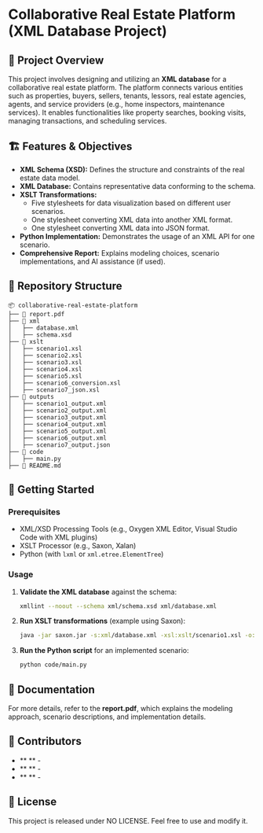 # Collaborative Real Estate Platform (XML Database Project)

## 📌 Project Overview

This project involves designing and utilizing an **XML database** for a collaborative real estate platform. The platform connects various entities such as properties, buyers, sellers, tenants, lessors, real estate agencies, agents, and service providers (e.g., home inspectors, maintenance services). It enables functionalities like property searches, booking visits, managing transactions, and scheduling services.

## 🏗️ Features & Objectives

- **XML Schema (XSD):** Defines the structure and constraints of the real estate data model.
- **XML Database:** Contains representative data conforming to the schema.
- **XSLT Transformations:**
  - Five stylesheets for data visualization based on different user scenarios.
  - One stylesheet converting XML data into another XML format.
  - One stylesheet converting XML data into JSON format.
- **Python Implementation:** Demonstrates the usage of an XML API for one scenario.
- **Comprehensive Report:** Explains modeling choices, scenario implementations, and AI assistance (if used).

## 📂 Repository Structure
```
📦 collaborative-real-estate-platform
├── 📜 report.pdf                 
├── 📂 xml                         
│   ├── database.xml             
│   ├── schema.xsd                
├── 📂 xslt                        
│   ├── scenario1.xsl             
│   ├── scenario2.xsl             
│   ├── scenario3.xsl            
│   ├── scenario4.xsl             
│   ├── scenario5.xsl            
│   ├── scenario6_conversion.xsl  
│   ├── scenario7_json.xsl       
├── 📂 outputs                     
│   ├── scenario1_output.xml
│   ├── scenario2_output.xml
│   ├── scenario3_output.xml
│   ├── scenario4_output.xml
│   ├── scenario5_output.xml
│   ├── scenario6_output.xml
│   ├── scenario7_output.json
├── 📂 code            
│   ├── main.py 
├── 📜 README.md                    
```

## 🚀 Getting Started
### Prerequisites
- XML/XSD Processing Tools (e.g., Oxygen XML Editor, Visual Studio Code with XML plugins)
- XSLT Processor (e.g., Saxon, Xalan)
- Python (with `lxml` or `xml.etree.ElementTree`) 

### Usage
1. **Validate the XML database** against the schema:
   ```sh
   xmllint --noout --schema xml/schema.xsd xml/database.xml
   ```
2. **Run XSLT transformations** (example using Saxon):
   ```sh
   java -jar saxon.jar -s:xml/database.xml -xsl:xslt/scenario1.xsl -o:outputs/scenario1_output.xml
   ```
3. **Run the Python script** for an implemented scenario:
   ```sh
   python code/main.py
   ```
## 📑 Documentation
For more details, refer to the **report.pdf**, which explains the modeling approach, scenario descriptions, and implementation details.

## 🤝 Contributors
- ** ** - 
- ** ** - 
- ** ** - 

## 📜 License
This project is released under NO LICENSE. Feel free to use and modify it.
